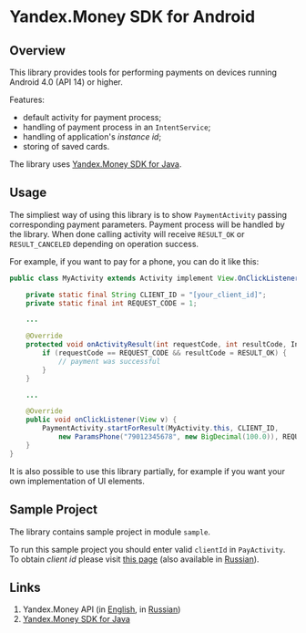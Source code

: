 # Yandex.Money SDK for Android

## Overview

This library provides tools for performing payments on devices running Android 4.0 (API 14) or higher.

Features:

* default activity for payment process;
* handling of payment process in an `IntentService`;
* handling of application's *instance id*;
* storing of saved cards.

The library uses [Yandex.Money SDK for Java][1].

## Usage

The simpliest way of using this library is to show `PaymentActivity` passing corresponding payment parameters. Payment process will be handled by the library. When done calling activity will receive `RESULT_OK` or `RESULT_CANCELED` depending on operation success.

For example, if you want to pay for a phone, you can do it like this:

```Java
public class MyActivity extends Activity implement View.OnClickListener {

	private static final String CLIENT_ID = "[your_client_id]";
	private static final int REQUEST_CODE = 1;

	...

	@Override
    protected void onActivityResult(int requestCode, int resultCode, Intent data) {
    	if (requestCode == REQUEST_CODE && resultCode = RESULT_OK) {
    		// payment was successful
    	}
    }

    ...

	@Override
	public void onClickListener(View v) {
		PaymentActivity.startForResult(MyActivity.this, CLIENT_ID,
			new ParamsPhone("79012345678", new BigDecimal(100.0)), REQUEST_CODE);
	}
}
```

It is also possible to use this library partially, for example if you want your own implementation of UI elements.

## Sample Project

The library contains sample project in module `sample`.

To run this sample project you should enter valid `clientId` in `PayActivity`. To obtain *client id* please visit [this page][2] (also available in [Russian][3]).

## Links

1. Yandex.Money API (in [English][4], in [Russian][5])
2. [Yandex.Money SDK for Java][1]

[1]: https://github.com/yandex-money/yandex-money-sdk-java
[2]: http://api.yandex.com/money/doc/dg/tasks/register-client.xml
[3]: http://api.yandex.ru/money/doc/dg/tasks/register-client.xml
[4]: http://api.yandex.com/money/
[5]: http://api.yandex.ru/money/